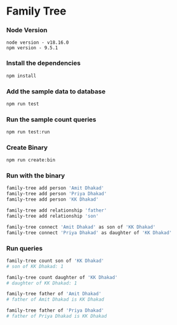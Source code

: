 # Family Tree

### Node Version

`node version - v18.16.0`\
`npm version - 9.5.1`

### Install the dependencies

```sh
npm install
```

### Add the sample data to database

```sh
npm run test
```

### Run the sample count queries

```sh
npm run test:run
```

### Create Binary

```sh
npm run create:bin
```

### Run with the binary

```sh
family-tree add person 'Amit Dhakad'
family-tree add person 'Priya Dhakad'
family-tree add person 'KK Dhakad'

family-tree add relationship 'father'
family-tree add relationship 'son'

family-tree connect 'Amit Dhakad' as son of 'KK Dhakad'
family-tree connect 'Priya Dhakad' as daughter of 'KK Dhakad'
```

### Run queries

```sh
family-tree count son of 'KK Dhakad'
# son of KK Dhakad: 1

family-tree count daughter of 'KK Dhakad'
# daughter of KK Dhakad: 1
```

```sh
family-tree father of 'Amit Dhakad'
# father of Amit Dhakad is KK Dhakad

family-tree father of 'Priya Dhakad'
# father of Priya Dhakad is KK Dhakad
```
